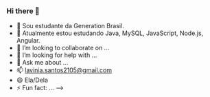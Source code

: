 ### Hi there 👋


- 🔭 Sou estudante da  Generation Brasil.
- 🌱 Atualmente estou  estudando Java, MySQL, JavaScript, Node.js, Angular.
- 👯 I’m looking to collaborate on ...
- 🤔 I’m looking for help with ...
- 💬 Ask me about ...
- 📫 lavinia.santos2105@gmail.com
- 😄 Ela/Dela
- ⚡ Fun fact: ...
-->
